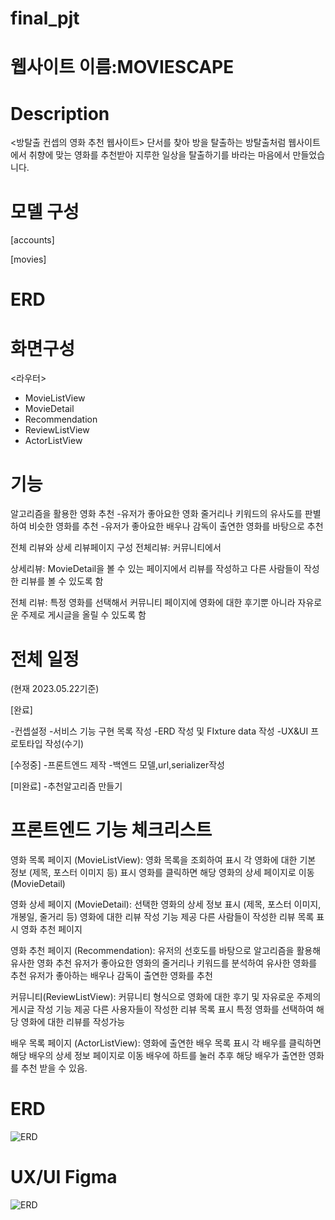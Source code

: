 # final_pjt

# 웹사이트 이름:MOVIESCAPE

# Description
<방탈출 컨셉의 영화 추천 웹사이트>
단서를 찾아 방을 탈출하는 방탈출처럼 웹사이트에서 취향에 맞는 영화를 추천받아
지루한 일상을 탈출하기를 바라는 마음에서 만들었습니다.


# 모델 구성

[accounts] 

[movies] 


# ERD


# 화면구성

<라우터>
- MovieListView
- MovieDetail
- Recommendation
- ReviewListView
- ActorListView


# 기능

알고리즘을 활용한 영화 추천
-유저가 좋아요한 영화 줄거리나 키워드의 유사도를 판별하여 비슷한 영화를 추천
-유저가 좋아요한 배우나 감독이 출연한 영화를 바탕으로 추천

전체 리뷰와 상세 리뷰페이지 구성
전체리뷰: 커뮤니티에서 
 
상세리뷰: MovieDetail을 볼 수 있는 페이지에서 리뷰를 작성하고 다른 사람들이 작성한 리뷰를 볼 수 있도록 함

전체 리뷰: 특정 영화를 선택해서  커뮤니티 페이지에 영화에 대한 후기뿐 아니라 자유로운 주제로 게시글을 올릴 수 있도록 함


# 전체 일정

(현재 2023.05.22기준)

[완료]

-컨셉설정
-서비스 기능 구현 목록 작성
-ERD 작성 및 FIxture data 작성
-UX&UI 프로토타입 작성(수기)

[수정중]
-프론트엔드 제작
-백엔드 모델,url,serializer작성

[미완료]
-추천알고리즘 만들기



# 프론트엔드 기능 체크리스트

영화 목록 페이지 (MovieListView):
영화 목록을 조회하여 표시
각 영화에 대한 기본 정보 (제목, 포스터 이미지 등) 표시
영화를 클릭하면 해당 영화의 상세 페이지로 이동 (MovieDetail)


영화 상세 페이지 (MovieDetail):
선택한 영화의 상세 정보 표시 (제목, 포스터 이미지, 개봉일, 줄거리 등)
영화에 대한 리뷰 작성 기능 제공
다른 사람들이 작성한 리뷰 목록 표시
영화 추천 페이지 

영화 추천 페이지 (Recommendation):
유저의 선호도를 바탕으로 알고리즘을 활용해 유사한 영화 추천
유저가 좋아요한 영화의 줄거리나 키워드를 분석하여 유사한 영화를 추천
유저가 좋아하는 배우나 감독이 출연한 영화를 추천


커뮤니티(ReviewListView):
커뮤니티 형식으로 영화에 대한 후기 및 자유로운 주제의 게시글 작성 기능 제공
다른 사용자들이 작성한 리뷰 목록 표시
특정 영화를 선택하여 해당 영화에 대한 리뷰를 작성가능

배우 목록 페이지 (ActorListView):
영화에 출연한 배우 목록 표시
각 배우를 클릭하면 해당 배우의 상세 정보 페이지로 이동
배우에 하트를 눌러 추후 해당 배우가 출연한 영화를 추천 받을 수 있음.

# ERD
![ERD](https://lab.ssafy.com/soh2254/final_pjt/-/blob/master/erd_readme.png)

# UX/UI Figma
![ERD](https://lab.ssafy.com/soh2254/final_pjt/-/blob/master/UX_UI_Figma.png)
